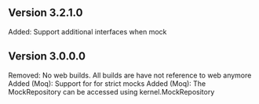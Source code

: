 Version 3.2.1.0
---------------
Added: Support additional interfaces when mock

Version 3.0.0.0
---------------
Removed: No web builds. All builds are have not reference to web anymore
Added (Moq): Support for for strict mocks
Added (Moq): The MockRepository can be accessed using kernel.MockRepository  
